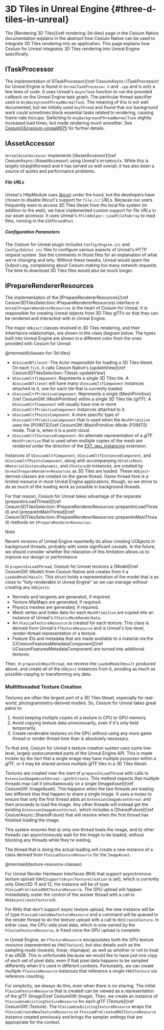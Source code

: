 # 3D Tiles in Unreal Engine {#three-d-tiles-in-unreal}

The [Rendering 3D Tiles](\ref rendering-3d-tiles) page in the Cesium Native documentation explains in the abstract how Cesium Native can be used to integrate 3D Tiles rendering into an application. This page explains how Cesium for Unreal integrates 3D Tiles rendering into Unreal Engine specifically.

## ITaskProcessor

The implementation of [ITaskProcessor](\ref CesiumAsync::ITaskProcessor) for Unreal Engine is found in `UnrealTaskProcessor.h` and `.cpp` and is only a few lines of code. It uses Unreal's `AsyncTask` function to run the provided callback on the Unreal Engine task graph. The particular thread specifier used is `AnyBackgroundThreadNormalTask`. The meaning of this is not well documented, but we initially used `AnyThread` and found that our background work could sometimes block essential tasks related to rendering, causing frame-rate hiccups. Switching to `AnyBackgroundThreadNormalTask` slightly increased load times, but made rendering much smoother. See [CesiumGS/cesium-unreal#975](https://github.com/CesiumGS/cesium-unreal/pull/975) for further details.

## IAssetAccessor

`UnrealAssetAccessor` implements [IAssetAccessor](\ref CesiumAsync::IAssetAccessor) using Unreal's `HttpModule`. While this is largely straightforward and it has served us well overall, it has also been a source of quirks and performance problems.

##### File URLs

Unreal's HttpModule uses [libcurl](https://curl.se/libcurl/) under the hood, but the developers have chosen to disable libcurl's support for `file:///` URLs. Because our users frequently want to access 3D Tiles tileset from the local file system (in addition to the web), we have implemented custom support for file URLs in our asset accessor. It uses Unreal's `FFileHelper::LoadFileToArray` to read files, running in the `GIOThreadPool`.

##### Configuration Parameters

The Cesium for Unreal plugin includes `Config/Engine.ini` and `Config/Editor.ini` files to configure various aspects of Unreal's HTTP request system. See the comments in those files for an explanation of what we're changing and why. Without these tweaks, Unreal would spam the Output Log, complaining about Cesium making too many network requests. The time to download 3D Tiles files would also be much longer.

## IPrepareRendererResources

The implementation of the [IPrepareRendererResources](\ref Cesium3DTilesSelection::IPrepareRendererResources) interface in `UnrealPrepareRendererResources` is the heart of Cesium for Unreal. It is responsible for creating Unreal objects from 3D Tiles glTFs so that they can be rendered and interacted-with in Unreal Engine.

The major `UObject` classes involved in 3D Tiles rendering, and their inheritance relationships, are shown in the class diagram below. The types built into Unreal Engine are shown in a different color from the ones provided with Cesium for Unreal.

@mermaid{classes-for-3d-tiles}

* `ACesium3DTileset`: The Actor responsible for loading a 3D Tiles tileset. On each `Tick`, it calls Cesium Native's [updateView](\ref Cesium3DTilesSelection::Tileset::updateView).
* `UCesiumGltfComponent`: Represents a single 3D Tiles tile. A `ACesium3DTileset` will have many `UCesiumGltfComponent` instances attached to it, one for each tile that is currently loaded.
* `UCesiumGltfPrimitiveComponent`: Represents a single [MeshPrimitive](\ref CesiumGltf::MeshPrimitive) within a single 3D Tiles tile (glTF). A `UCesiumGltfComponent` will usually have one or more `UCesiumGltfPrimitiveComponent` instances attached to it.
* `UCesiumGltfPointsComponent`: A more specific type of `UCesiumGltfPrimitiveComponent` that is used when the `MeshPrimitive` uses the [POINTS](\ref CesiumGltf::MeshPrimitive::Mode::POINTS) mode. That is, when it is a point cloud.
* `UCesiumGltfInstancedComponent`: An alternate representation of a glTF `MeshPrimitive` that is used when multiple copies of the mesh are rendered under the direction of the [EXT_gpu_instancing](https://github.com/KhronosGroup/glTF/tree/main/extensions/2.0/Vendor/EXT_mesh_gpu_instancing) extension.

Instances of `UCesiumGltfComponent`, `UCesiumGltfInstancedComponent`, and `UCesiumGltfPointsComponent`, along with accompanying `UStaticMesh`, `UMaterialInstanceDynamic`, and `UTexture2D` instances, are created by `UnrealPrepareRendererResources` as 3D Tiles are loaded. These `UObject`-derived classes are created on the game thread. Game thread time is a limited resource in most Unreal Engine applications, though, so we strive to do as much of the loading work as possible in background threads.

For that reason, Cesium for Unreal takes advantage of the separate [prepareInLoadThread](\ref Cesium3DTilesSelection::IPrepareRendererResources::prepareInLoadThread) and [prepareInMainThread](\ref Cesium3DTilesSelection::IPrepareRendererResources::prepareInMainThread) methods on `IPrepareRendererResources`.

> [!note]
> Recent versions of Unreal Engine reportedly do allow creating UObjects in background threads, probably with some significant caveats. In the future, we should consider whether the relaxation of this limitation allows us to improve our design or performance.

In `prepareInLoadThread`, Cesium for Unreal receives a [Model](\ref CesiumGltf::Model) from Cesium Native and creates from it a `LoadedModelResult`. This struct holds a representation of the model that is as close to "fully renderable in Unreal Engine" as we can manage without creating any `UObjects`:

* Normals and tangents are generated, if required.
* Texture MipMaps are generated, if required.
* Physics meshes are generated, if required.
* Mesh vertex and index data for each `MeshPrimitive` are copied into an instance of Unreal's `FStaticMeshRenderData`.
* An `FCesiumTextureResource` is created for each texture. This class is derived from Unreal's `FTextureResource` and is Unreal's low-level, render-thread representation of a texture.
* Feature IDs and metadata that are made available to a material via the [UCesiumFeaturesMetadataComponent](\ref UCesiumFeaturesMetadataComponent) are turned into additional textures.

Then, in `prepareInMainThread`, we receive the `LoadedModelResult` produced above, and create all of the `UObject` instances from it, avoiding as much as possible copying or transforming any data.

### Multithreaded Texture Creation

Textures are often the largest part of a 3D Tiles tileset, especially for real-world, photogrammetry-derived models. So, Cesium for Unreal takes great pains to:

1. Avoid keeping multiple copies of a texture in CPU or GPU memory.
2. Avoid copying texture data unnecessarily, even if it's only held temporarily.
3. Create renderable textures on the GPU without using any more game thread or render thread time than is absolutely necessary.

To that end, Cesium for Unreal's texture creation system uses some low-level, largely undocumented parts of the Unreal Engine API. This is made trickier by the fact that a single image may have multiple purposes within a glTF, or it may be shared across multiple glTF tiles in a 3D Tiles tileset.

Textures are created near the start of `prepareInLoadThread` with calls to `ExtensionImageAssetUnreal::getOrCreate`. This method expects that multiple threads may call it simultaneously on a single [ImageAsset](\ref CesiumGltf::ImageAsset). This happens when the two threads are loading two different tiles that happen to share a single image. It uses a mutex to ensure that only the first thread adds an `ExtensionImageAssetUnreal` and then proceeds to load the image. Any other threads will instead get the existing `ExtensionImageAssetUnreal`, which includes a [SharedFuture](\ref CesiumAsync::SharedFuture) that will resolve when the first thread has finished loading the image.

This system ensures that a) only one thread loads the image, and b) other threads can asynchronously wait for the image to be loaded, without blocking any threads while they're waiting.

The thread that is doing the actual loading will create a new instance of a class derived from `FCesiumTextureResource` for the `ImageAsset`.

@mermaid{texture-resource-classes}

For Unreal Render Hardware Interfaces (RHI) that support asynchronous texture upload (`GRHISupportsAsyncTextureCreation` is set), which is currently only Direct3D 11 and 12, the instance will be of type `FCesiumPreCreatedRHITextureResource`. The GPU upload will happen immediately under the control of the worker thread with a call to `RHIAsyncCreateTexture2D`.

For RHIs that don't support async texture upload, the new instance will be of type `FCesiumCreateNewTextureResource` and a command will be queued to the render thread to do the texture upload with a call to `RHICreateTexture`. In either case, the CPU-side pixel data, which is now owned by the `FCesiumTextureResource`, is freed once the GPU upload is complete.

In Unreal Engine, an `FTextureResource` encapsulates both the GPU texture resource (represented as `FRHITexture`), but also details such as the sampling mode (nearest, linear, mipmaps), as well as whether or not to treat it as sRGB. This is unfortunate because we would like to have just one copy of each set of pixel data, even if that pixel data happens to be sampled differently when it's used in different contexts. Fortunately, we can create multiple `FTextureResource` instances that reference a single `FRHITexture` via reference counting.

For simplicity, we always do this, even when there is no sharing. The initial `FCesiumTextureResource` that is created can be viewed as a representation of the glTF [Image](\ref CesiumGltf::Image). Then, we create an instance of `FCesiumUseExistingTextureResource` for each glTF [Texture](\ref CesiumGltf::Texture). The `FCesiumUseExistingTextureResource` wraps the `FCesiumCreateNewTextureResource` or `FCesiumPreCreatedRHITextureResource` instance created previously and brings the sampler settings that are appropriate for the context.
